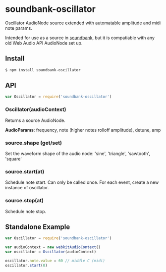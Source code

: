 soundbank-oscillator
===

Oscillator AudioNode source extended with automatable amplitude and midi note params.

Intended for use as a source in [soundbank](https://github.com/mmckegg/soundbank), but it is compatiable with any old Web Audio API AudioNode set up.

## Install

```bash
$ npm install soundbank-oscillator
```

## API

```js
var Oscillator = require('soundbank-oscillator')
```

### Oscillator(audioContext)

Returns a source AudioNode.

**AudioParams**: frequency, note (higher notes rolloff amplitude), detune, amp

### source.shape (get/set)

Set the waveform shape of the audio node: 'sine', 'triangle', 'sawtooth', 'square'

### source.start(at)

Schedule note start. Can only be called once. For each event, create a new instance of oscillator.

### source.stop(at)

Schedule note stop.

## Standalone Example

```js
var Oscillator = require('soundbank-oscillator')

var audioContext = new webkitAudioContext()
var oscillator = Oscillator(audioContext)

oscillator.note.value = 60 // middle C (midi)
oscillator.start(0)
```
